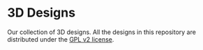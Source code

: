 # 3D Designs
Our collection of 3D designs.
All the designs in this repository are distributed under the [GPL v2 license](LICENSE.txt).